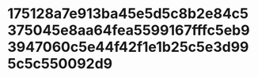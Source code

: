 # 175128a7e913ba45e5d5c8b2e84c5375045e8aa64fea5599167fffc5eb93947060c5e44f42f1e1b25c5e3d995c5c550092d9